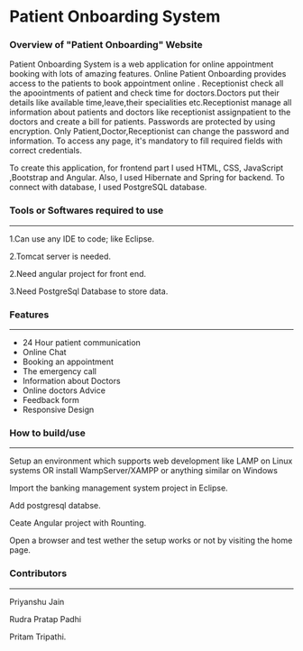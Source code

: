 
<h1>Patient Onboarding System</h1>
<h3>Overview of "Patient Onboarding" Website</h3>
  <p>Patient Onboarding System is a web application for online appointment booking with lots of amazing features. Online Patient Onboarding provides access to the patients to book appointment online . Receptionist check all the apoointments of patient and check time for doctors.Doctors put their details like available time,leave,their specialities etc.Receptionist manage all information about patients and doctors like receptionist assignpatient to the doctors and create a bill for patients. Passwords are protected by using encryption. Only Patient,Doctor,Receptionist can change the password and information. To access any page, it's mandatory to fill required fields with correct credentials.

To create this application, for frontend part I  used HTML, CSS, JavaScript ,Bootstrap and Angular. Also, I  used Hibernate and Spring for backend. To connect with database, I used PostgreSQL database.</p>
<h3>Tools or Softwares required to use</h3>
<hr>
<p>1.Can use any IDE to code; like Eclipse.</p>
<p>2.Tomcat server is needed.</p>
<p>2.Need angular project for front end.</p>
<p>3.Need PostgreSql Database to store data.</p>
<h3>Features
</h3><hr>
<ul>
  <li>24 Hour patient communication</li>
  <li>Online Chat</li>
  <li>Booking an appointment</li>
  <li>The emergency call</li>
  <li>Information about Doctors</li>
  <li>Online doctors Advice</li>
  <li>Feedback form</li>
  <li>Responsive Design</li>
 </ul> 
<h3>How to build/use
</h3><hr>
<p>Setup an environment which supports web development like LAMP on Linux systems OR install WampServer/XAMPP or anything similar on Windows</p>
<p>Import the banking management system project in Eclipse.</p>
<p>Add postgresql databse.</p>
<p>Ceate Angular project with Rounting.</p>
<p>Open a browser and test wether the setup works or not by visiting the home page. </p>
<h3>Contributors
</h3><hr>
<p>Priyanshu Jain</p>
<p>Rudra Pratap Padhi</p>
<p>Pritam Tripathi.</p>




